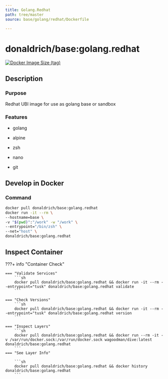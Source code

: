 ```yaml
---
title: Golang.Redhat
path: tree/master
source: base/golang/redhat/Dockerfile

---
```


# donaldrich/base:golang.redhat

[![Docker Image Size (tag)](https://img.shields.io/docker/image-size/donaldrich/base/golang.redhat?color=blue&label=size&logo=docker&style=flat-square)](https://hub.docker.com/r/donaldrich/base/golang.redhat)

## Description

### Purpose

Redhat UBI image for use as golang base or sandbox

### Features

* golang

* alpine

* zsh

* nano

* git

## Develop in Docker

### Command

```sh
docker pull donaldrich/base:golang.redhat
docker run -it --rm \
--hostname=base \
-v "$(pwd)":"/work" -w "/work" \
--entrypoint="/bin/zsh" \
--net="host" \
donaldrich/base:golang.redhat
```

## Inspect Container

???+ info "Container Check"

    === "Validate Services"
        ```sh
        docker pull donaldrich/base:golang.redhat && docker run -it --rm --entrypoint="tusk" donaldrich/base:golang.redhat validate
        ```

    === "Check Versions"
        ```sh
        docker pull donaldrich/base:golang.redhat && docker run -it --rm --entrypoint="tusk" donaldrich/base:golang.redhat version
        ```

    === "Inspect Layers"
        ```sh
        docker pull donaldrich/base:golang.redhat && docker run --rm -it -v /var/run/docker.sock:/var/run/docker.sock wagoodman/dive:latest donaldrich/base:golang.redhat
        ```
    === "See Layer Info"

        ```sh
        docker pull donaldrich/base:golang.redhat && docker history donaldrich/base:golang.redhat
        ```
